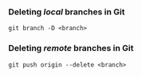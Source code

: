 ### Deleting _local_ branches in Git

```
git branch -D <branch>
```

### Deleting _remote_ branches in Git
```
git push origin --delete <branch>
```
